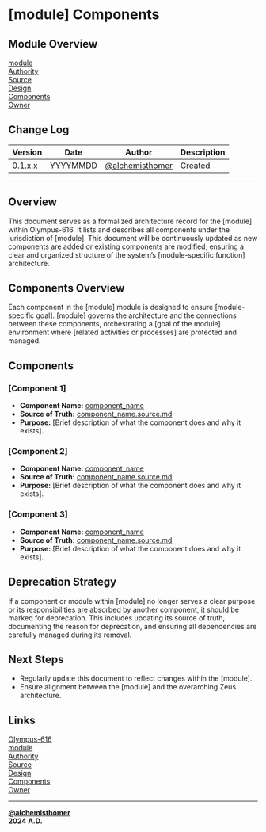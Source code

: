 # [module] Components

## Module Overview
[module](README.md)  
[Authority](../zeus/zeus.components.md)  
[Source](../[module]/[module].source.md)  
[Design](../[module]/[module].design.md)  
[Components](../[module]/[module].components.md)  
[Owner](https://github.com/alchemisthomer)  

## Change Log

| Version   | Date       | Author                                                   | Description   |
|-----------|------------|----------------------------------------------------------|---------------|
| 0.1.x.x   | YYYYMMDD   | [@alchemisthomer](https://github.com/alchemisthomer)     | Created       

---

## Overview

This document serves as a formalized architecture record for the [module] within Olympus-616. It lists and describes all components under the jurisdiction of [module]. This document will be continuously updated as new components are added or existing components are modified, ensuring a clear and organized structure of the system’s [module-specific function] architecture.

## Components Overview

Each component in the [module] module is designed to ensure [module-specific goal]. [module] governs the architecture and the connections between these components, orchestrating a [goal of the module] environment where [related activities or processes] are protected and managed.

## Components

### [Component 1]

- **Component Name:** [component_name](../[component_name]/README.md)
- **Source of Truth:** [component_name.source.md](../[component_name]/[component_name].source.md)  
- **Purpose:** [Brief description of what the component does and why it exists].

### [Component 2]

- **Component Name:** [component_name](../[component_name]/README.md)
- **Source of Truth:** [component_name.source.md](../[component_name]/[component_name].source.md)  
- **Purpose:** [Brief description of what the component does and why it exists].

### [Component 3]

- **Component Name:** [component_name](../[component_name]/README.md)
- **Source of Truth:** [component_name.source.md](../[component_name]/[component_name].source.md)  
- **Purpose:** [Brief description of what the component does and why it exists].

## Deprecation Strategy

If a component or module within [module] no longer serves a clear purpose or its responsibilities are absorbed by another component, it should be marked for deprecation. This includes updating its source of truth, documenting the reason for deprecation, and ensuring all dependencies are carefully managed during its removal.

## Next Steps

- Regularly update this document to reflect changes within the [module].
- Ensure alignment between the [module] and the overarching Zeus architecture.

## Links
[Olympus-616](../../README.md)  
[module](README.md)  
[Authority](https://github.com/alchemisthomer)  
[Source](../[module]/[module].source.md)  
[Design](../[module]/[module].design.md)  
[Components](../[module]/[module].components.md)  
[Owner](https://github.com/alchemisthomer)  
***
**[@alchemisthomer](https://github.com/alchemisthomer)  
2024 A.D.**
